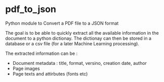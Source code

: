 # pdf_to_json
Python module to Convert a  PDF file to a JSON format

The goal is to be able to quickly extract all the available information in the document to a python dictionay. The dictionay can then be stored in a database or a csv file (for a later Machine Learning processing).

The extracted information can be :
* Document metadata : title, format, versino, creation date, author
* Page images
* Page texts and attirbutes (fonts etc)
